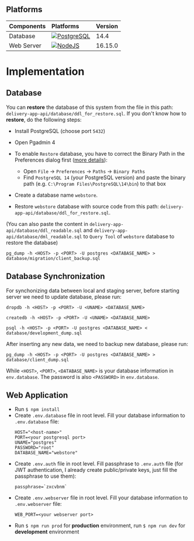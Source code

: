 ## Platforms

|Components |Platforms | Version |
| :---      |   :---            | :---            |
|Database|[![PostgreSQL][postgresql]][postgresql-url]| 14.4 |
|Web Server| [![NodeJS][nodejs]][nodejs-url]| 16.15.0 |

# Implementation

## Database

You can **restore** the database of this system from the file in this path: `delivery-app-api/database/ddl_for_restore.sql`. If you don't know how to **restore**, do the following steps:

- Install PostgreSQL (choose port `5432`)
- Open Pgadmin 4 
- To enable `Restore` database, you have to correct the Binary Path in the Preferences dialog first ([more details](https://dba.stackexchange.com/questions/149169/binary-path-in-the-pgadmin-preferences)):
    - Open `File` &#8594; `Preferences` &#8594;  `Paths` &#8594; `Binary Paths`
    - Find `PostgreSQL 14` (your PostgreSQL version) and paste the binary path (e.g. `C:\Program Files\PostgreSQL\14\bin`) to that box 

- Create a database name `webstore`.

- Restore `webstore` database with source code from this path: `delivery-app-api/database/ddl_for_restore.sql`.

(You can also paste the content in `delivery-app-api/database/ddl_readable.sql` and `delivery-app-api/database/dml_readable.sql` to `Query Tool` of `webstore` database to restore the database)

`pg_dump -h <HOST> -p <PORT> -U postgres <DATABASE_NAME> > database/migration/client_backup.sql`

## Database Synchronization

For synchonizing data between local and staging server, before starting server we need to update database, please run:
```
dropdb -h <HOST> -p <PORT> -U <UNAME> <DATABASE_NAME>
```
```
createdb -h <HOST> -p <PORT> -U <UNAME> <DATABASE_NAME>
```
```
psql -h <HOST> -p <PORT> -U postgres <DATABASE_NAME> < database/development_dump.sql
```
After inserting any new data, we need to backup new database, please run:
```
pg_dump -h <HOST> -p <PORT> -U postgres <DATABASE_NAME> > database/client_dump.sql
```
While `<HOST>`, `<PORT>`, `<DATABASE_NAME>` is your database information in `env.database`. The password is also `<PASSWORD>` in `env.database`.
## Web Application

- Run `$ npm install`
- Create `.env.database` file in root level. Fill your database information to `.env.database` file:
    ```
    HOST="<host-name>"
    PORT=<your postgresql port>
    UNAME="postgres"
    PASSWORD="root"
    DATABASE_NAME="webstore"
    ```
- Create `.env.auth` file in root level. Fill passphrase to `.env.auth` file (for JWT authentication, I already create public/private keys, just fill the passphrase to use them):
    ```
    passphrase=`zxcvbnm`
    ```
<!-- - Create private/public key (For JWT authentication):
    - Install [OpenSSL](https://slproweb.com/products/Win32OpenSSL.html) (version 63MB)
    - Add the path of binary file `...\OpenSSL-Win64\bin` to environment variables.
    - To create private key, run this cmd in root level:
    `openssl genrsa -des3 -out private.pem 2048` 
    - Enter passphrase
    - Fill the passphrase like below to `.env.auth` file in root level:  
        ```
        passphrase='your-passhrase'
        ```
    - To create public key, run this cmd in root level: `openssl rsa -in private.pem -outform PEM -pubout -out public.pem`  -->

- Create `.env.webserver` file in root level. Fill your database information to `.env.webserver` file:
    ```
    WEB_PORT=<your webserver port>
    ```
- Run `$ npm run prod` for **production** environment, run `$ npm run dev` for **development** environment

[postgresql]: https://img.shields.io/badge/postgreSQL-4169E1?style=for-the-badge&logo=PostgreSQL&logoColor=white
[postgresql-url]: https://www.postgresql.org/docs/10/index.html
[nodejs]: https://img.shields.io/badge/NodeJS-339933?style=for-the-badge&logo=nodedotjs&logoColor=white
[nodejs-url]: https://nodejs.org/dist/latest-v18.x/docs/api/